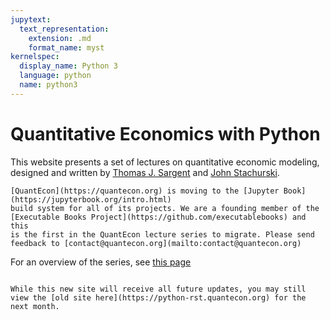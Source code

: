 ```yaml
---
jupytext:
  text_representation:
    extension: .md
    format_name: myst
kernelspec:
  display_name: Python 3
  language: python
  name: python3
---
```


# Quantitative Economics with Python

This website presents a set of lectures on quantitative economic modeling, designed and written by
[Thomas J. Sargent](http://www.tomsargent.com/) and [John Stachurski](http://johnstachurski.net/).

```{admonition} News
[QuantEcon](https://quantecon.org) is moving to the [Jupyter Book](https://jupyterbook.org/intro.html)
build system for all of its projects. We are a founding member of the
[Executable Books Project](https://github.com/executablebooks) and this
is the first in the QuantEcon lecture series to migrate. Please send feedback to [contact@quantecon.org](mailto:contact@quantecon.org)
```

For an overview of the series, see [this page](https://quantecon.org/python-lectures/)

```{tableofcontents}
```


```{admonition} Previous website
While this new site will receive all future updates, you may still view the [old site here](https://python-rst.quantecon.org) for the next month.
```
